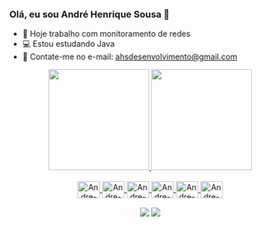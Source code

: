 ### Olá, eu sou André Henrique Sousa 👋

- 🔭 Hoje trabalho com monitoramento de redes
- 💻 Estou estudando Java
- 💬 Contate-me no e-mail: ahsdesenvolvimento@gmail.com
<div align="center">
  <a href="https://github.com/ahsdesenvolvimento">
  <img height="180em" src="https://github-readme-stats.vercel.app/api?username=ahsdesenvolvimento&show_icons=true&theme=dark&include_all_commits=true&count_private=true"/>
  <img height="180em" src="https://github-readme-stats.vercel.app/api/top-langs/?username=ahsdesenvolvimento&layout=compact&langs_count=7&theme=dark"/>
</div>
<div align="center">
<div style="display: inline_block"><br>
  <img align="center" alt="Andre-Ts" height="30" width="40" src="https://cdn.jsdelivr.net/gh/devicons/devicon/icons/java/java-original.svg">
   <img align="center" alt="Andre-Ts" height="30" width="40" src="https://cdn.jsdelivr.net/gh/devicons/devicon/icons/figma/figma-original.svg">
  <img align="center" alt="Andre-Ts" height="30" width="40" src="https://cdn.jsdelivr.net/gh/devicons/devicon/icons/github/github-original.svg">
  <img align="center" alt="Andre-Ts" height="30" width="40" src="https://cdn.jsdelivr.net/gh/devicons/devicon/icons/mysql/mysql-original-wordmark.svg">  
  <img align="center" alt="Andre-Ts" height="30" width="40" src="https://cdn.jsdelivr.net/gh/devicons/devicon/icons/visualstudio/visualstudio-plain.svg">
  <img align="center" alt="Andre-Ts" height="30" width="40" src="https://cdn.jsdelivr.net/gh/devicons/devicon/icons/c/c-original.svg">
  
</div>
</div>
  <br>
<div align="center">
<div>
  <a href="https://www.youtube.com/channel/UCro8HBGdPdkrgazWvNDAQZg" target="_blank"><img src="https://img.shields.io/badge/YouTube-FF0000?style=for-the-badge&logo=youtube&logoColor=white" target="_blank"></a>
  <a href="https://www.linkedin.com/in/ahsdesenvolvimento/" target="_blank"><img src="https://img.shields.io/badge/-LinkedIn-%230077B5?style=for-the-badge&logo=linkedin&logoColor=white" target="_blank"></a>
</div>
</div>
